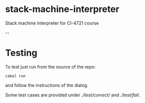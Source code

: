 # stack-machine-interpreter 

Stack machine interpreter for CI-4721 course

-- 

# Testing

To test just run from the source of the repo:

```
cabal run 
```

and follow the instructions of the dialog.

Some test cases are provided under *./test/correct/* and *./test/fail*.
